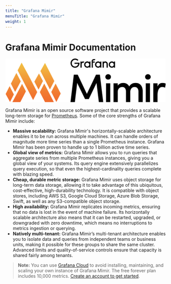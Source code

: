 ```yaml
---
title: "Grafana Mimir"
menuTitle: "Grafana Mimir"
weight: 1
---
```


# Grafana Mimir Documentation

![Grafana Mimir](./images/mimir-logo.png)

Grafana Mimir is an open source software project that provides a scalable long-term storage for [Prometheus](https://prometheus.io). Some of the core strengths of Grafana Mimir include:

- **Massive scalability:** Grafana Mimir's horizontally-scalable architecture enables it to be run across multiple machines. It can handle orders of magnitude more time series than a single Prometheus instance. Grafana Mimir has been proven to handle up to 1 billion active time series.
- **Global view of metrics:** Grafana Mimir allows you to run queries that aggregate series from multiple Prometheus instances, giving you a global view of your systems. Its query engine extensively parallelizes query execution, so that even the highest-cardinality queries complete with blazing speed.
- **Cheap, durable metric storage:** Grafana Mimir uses object storage for long-term data storage, allowing it to take advantage of this ubiquitous, cost-effective, high-durability technology. It is compatible with object stores, including AWS S3, Google Cloud Storage, Azure Blob Storage, Swift, as well as any S3-compatible object storage.
- **High availability:** Grafana Mimir replicates incoming metrics, ensuring that no data is lost in the event of machine failure. Its horizontally scalable architecture also means that it can be restarted, upgraded, or downgraded with zero downtime, which means no interruptions to metrics ingestion or querying.
- **Natively multi-tenant:** Grafana Mimir’s multi-tenant architecture enables you to isolate data and queries from independent teams or business units, making it possible for these groups to share the same cluster. Advanced limits and quality-of-service controls ensure that capacity is shared fairly among tenants.

> **Note:** You can use [Grafana Cloud](https://grafana.com/products/cloud/features/#cloud-metrics) to avoid installing, maintaining, and scaling your own instance of Grafana Mimir. The free forever plan includes 10,000 metrics. [Create an account to get started](https://grafana.com/auth/sign-up/create-user?pg=docs-mimir&plcmt=in-text).
